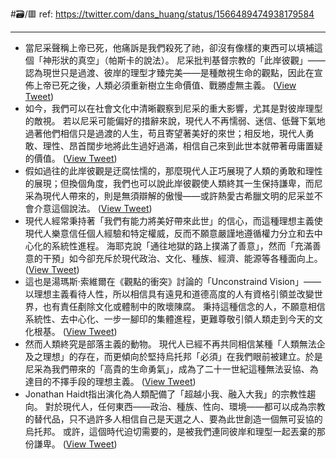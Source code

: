 #🗃/🟥 
ref: 
https://twitter.com/dans_huang/status/1566489474938179584

---

- 當尼采聲稱上帝已死，他痛訴是我們殺死了祂，卻沒有像樣的東西可以填補這個「神形狀的真空」（帕斯卡的說法）。
  尼采批判基督宗教的「此岸彼觀」——認為現世只是過渡、彼岸的理型才臻完美——是種敵視生命的觀點，因此在宣佈上帝已死之後，人類必須重新樹立生命價值、戰勝虛無主義。 ([View Tweet](https://twitter.com/dans_huang/status/1566489474938179584))
- 如今，我們可以在社會文化中清晰觀察到尼采的重大影響，尤其是對彼岸理型的敵視。
  若以尼采可能偏好的措辭來說，現代人不再懦弱、迷信、低聲下氣地過著他們相信只是過渡的人生，苟且寄望著美好的來世；相反地，現代人勇敢、理性、昂首闊步地將此生過好過滿，相信自己來到此世本就帶著毋庸置疑的價值。 ([View Tweet](https://twitter.com/dans_huang/status/1566489476481748992))
- 假如過往的此岸彼觀是迂腐怯懦的，那麼現代人正巧展現了人類的勇敢和理性的展現；但換個角度，我們也可以說此岸彼觀使人類終其一生保持謙卑，而尼采為現代人帶來的，則是無須辯解的傲慢——或許熱愛古希臘文明的尼采並不會介意這個說法。 ([View Tweet](https://twitter.com/dans_huang/status/1566489478134280193))
- 現代人經常秉持著「我們有能力將美好帶來此世」的信心，而這種理想主義使現代人樂意信任個人經驗和特定權威，反而不願意嚴謹地遵循權力分立和去中心化的系統性進程。
  海耶克說「通往地獄的路上撲滿了善意」，然而「充滿善意的干預」如今卻充斥於現代政治、文化、種族、經濟、能源等各種面向上。 ([View Tweet](https://twitter.com/dans_huang/status/1566489479702929408))
- 這也是湯瑪斯·索維爾在《觀點的衝突》討論的「Unconstraind Vision」——以理想主義看待人性，所以相信具有遠見和道德高度的人有資格引領並改變世界，也有責任剷除文化或體制中的敗壞陳腐。
  秉持這種信念的人，不願意相信系統性、去中心化、一步一腳印的集體進程，更難尊敬引領人類走到今天的文化根基。 ([View Tweet](https://twitter.com/dans_huang/status/1566489481288437761))
- 然而人類終究是部落主義的動物。
  現代人已經不再共同相信某種「人類無法企及之理想」的存在，而更傾向於堅持烏托邦「必須」在我們眼前被建立。於是尼采為我們帶來的「高貴的生命勇氣」，成為了二十一世紀這種無法妥協、為達目的不擇手段的理想主義。 ([View Tweet](https://twitter.com/dans_huang/status/1566489482940977153))
- Jonathan Haidt指出演化為人類配備了「超越小我、融入大我」的宗教性趨向。
  對於現代人，任何東西——政治、種族、性向、環境——都可以成為宗教的替代品，只不過許多人相信自己是天選之人、要為此世創造一個無可妥協的烏托邦。
  或許，這個時代迫切需要的，是被我們連同彼岸和理型一起丟棄的那份謙卑。 ([View Tweet](https://twitter.com/dans_huang/status/1566489484492910597))
